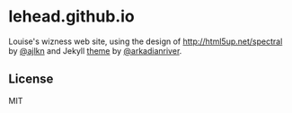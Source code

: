 # lehead.github.io
Louise's wizness web site, using the design of http://html5up.net/spectral by [@ajlkn](http://twitter.com/ajlkn) and Jekyll [theme](#theme-note) by [@arkadianriver](https://arkadianriver.github.io/arkadianriver.com/topics/user-guide/).

## License
MIT
